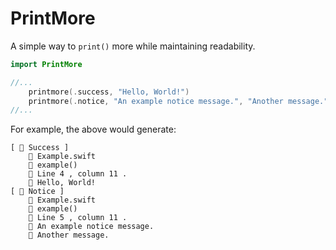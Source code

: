 # PrintMore

A simple way to `print()` more while maintaining readability.

```swift
import PrintMore

//...
	printmore(.success, "Hello, World!")
	printmore(.notice, "An example notice message.", "Another message.")
//...
```

For example, the above would generate:
```
[ 📗 Success ] 
	📍 Example.swift 
	📍 example() 
	📍 Line 4 , column 11 .
	📝 Hello, World!
[ 📔 Notice ] 
	📍 Example.swift 
	📍 example() 
	📍 Line 5 , column 11 .
	📝 An example notice message.
	📝 Another message.
```
